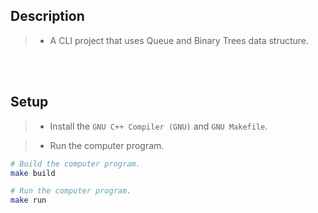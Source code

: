 ## Description

> - A CLI project that uses Queue and Binary Trees data structure.

<br />
<br />



## Setup

> - Install the `GNU C++ Compiler (GNU)` and `GNU Makefile`.

> - Run the computer program.

```sh
# Build the computer program.
make build

# Run the computer program.
make run
```

